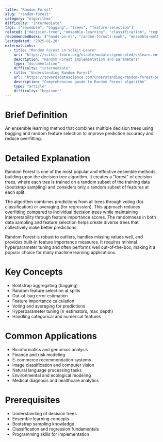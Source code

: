 ```yaml
---
title: "Random Forest"
slug: "random-forest"
category: "Algorithms"
difficulty: "intermediate"
tags: ["ensemble", "bagging", "trees", "feature-selection"]
related: ["decision-tree", "ensemble-learning", "classification", "regression"]
recommendedBooks: ["hands-on-ml", "random-forests-book", "ensemble-methods"]
lastUpdated: "2025-01-28"
externalLinks:
  - title: "Random Forest in Scikit-Learn"
    url: "https://scikit-learn.org/stable/modules/generated/sklearn.ensemble.RandomForestClassifier.html"
    description: "Random Forest implementation and parameters"
    type: "documentation"
    difficulty: "intermediate"
  - title: "Understanding Random Forest"
    url: "https://towardsdatascience.com/understanding-random-forest-58381e0602d2"
    description: "Comprehensive guide to Random Forest algorithm"
    type: "article"
    difficulty: "beginner"
---
```


# Brief Definition
An ensemble learning method that combines multiple decision trees using bagging and random feature selection to improve prediction accuracy and reduce overfitting.

# Detailed Explanation
Random Forest is one of the most popular and effective ensemble methods, building upon the decision tree algorithm. It creates a "forest" of decision trees, where each tree is trained on a random subset of the training data (bootstrap sampling) and considers only a random subset of features at each split.

The algorithm combines predictions from all trees through voting (for classification) or averaging (for regression). This approach reduces overfitting compared to individual decision trees while maintaining interpretability through feature importance scores. The randomness in both data sampling and feature selection helps create diverse trees that collectively make better predictions.

Random Forest is robust to outliers, handles missing values well, and provides built-in feature importance measures. It requires minimal hyperparameter tuning and often performs well out-of-the-box, making it a popular choice for many machine learning applications.

# Key Concepts
- Bootstrap aggregating (bagging)
- Random feature selection at splits
- Out-of-bag error estimation
- Feature importance calculation
- Voting and averaging for predictions
- Hyperparameter tuning (n_estimators, max_depth)
- Handling categorical and numerical features

# Common Applications
- Bioinformatics and genomics analysis
- Finance and risk modeling
- E-commerce recommendation systems
- Image classification and computer vision
- Natural language processing tasks
- Environmental and ecological modeling
- Medical diagnosis and healthcare analytics

# Prerequisites
- Understanding of decision trees
- Ensemble learning concepts
- Bootstrap sampling knowledge
- Classification and regression fundamentals
- Programming skills for implementation